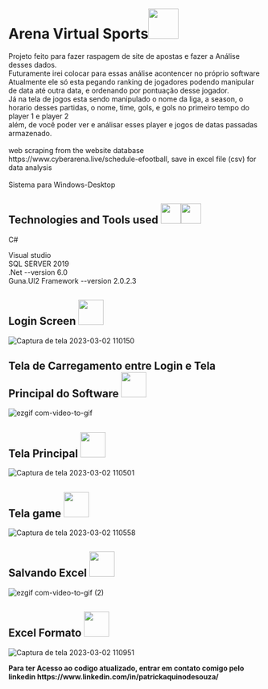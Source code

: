 <h1>Arena Virtual Sports<img src="https://cdn-icons-png.flaticon.com/128/3379/3379077.png" width="60"></h1>
<p>Projeto feito para fazer raspagem de site de apostas e fazer a Análise desses dados.<br>Futuramente irei colocar para essas análise acontencer no próprio software<br> Atualmente ele só esta pegando ranking de jogadores podendo manipular de data até outra data, e ordenando por pontuação desse jogador.<br>Já na tela de jogos esta sendo manipulado o nome da liga, a season, o horario desses partidas, o nome, time, gols, e gols no primeiro tempo do player 1 e player 2<br>além, de você poder ver e análisar esses player e jogos de datas passadas armazenado.<br><br>
web scraping from the website database https://www.cyberarena.live/schedule-efootball, save in excel file (csv) for data analysis<br><br>Sistema para Windows-Desktop</p>
<h2>Technologies and Tools used <img src="https://cdn-icons-png.flaticon.com/128/6132/6132221.png" width="40"><img src="https://cdn-icons-png.flaticon.com/128/906/906324.png" width="40"></h2>
C#
<p>Visual studio <br>
SQL SERVER 2019<br>
.Net --version 6.0<br>
Guna.UI2 Framework --version 2.0.2.3</p>

<h2>
Login Screen <img src="https://media.giphy.com/media/RHEqKwRZDwFKE/giphy.gif" width="50"></h2>

![Captura de tela 2023-03-02 110150](https://user-images.githubusercontent.com/77933748/222464426-48136f2a-6481-470f-861f-ffac11373085.png)

<h2>
Tela de Carregamento entre Login e Tela Principal do Software <img src="https://media.giphy.com/media/RHEqKwRZDwFKE/giphy.gif" width="50"></h2>

![ezgif com-video-to-gif](https://user-images.githubusercontent.com/77933748/222465240-1debaaab-f7b0-4f96-8da2-eb02617c3e16.gif)

<h2>
Tela Principal <img src="https://media.giphy.com/media/RHEqKwRZDwFKE/giphy.gif" width="50"></h2>

![Captura de tela 2023-03-02 110501](https://user-images.githubusercontent.com/77933748/222499452-d6b656bd-1839-4f43-adbf-87fd1b3f5f3b.png)

<h2>
Tela game <img src="https://media.giphy.com/media/RHEqKwRZDwFKE/giphy.gif" width="50"></h2>

![Captura de tela 2023-03-02 110558](https://user-images.githubusercontent.com/77933748/222499968-8c01559a-76e4-4592-87ed-2a20edfce26f.png)

<h2>
Salvando Excel <img src="https://media.giphy.com/media/RHEqKwRZDwFKE/giphy.gif" width="50"></h2>

![ezgif com-video-to-gif (2)](https://user-images.githubusercontent.com/77933748/222523932-fc9110d8-8080-4bf3-a61b-64b9c6627291.gif)

<h2>
Excel Formato <img src="https://media.giphy.com/media/RHEqKwRZDwFKE/giphy.gif" width="50"></h2>

![Captura de tela 2023-03-02 110951](https://user-images.githubusercontent.com/77933748/222524291-5a832283-d68f-4e58-948e-78bef4fbbb99.png)

<p> <strong>Para ter Acesso ao codigo atualizado, entrar em contato comigo pelo linkedin https://www.linkedin.com/in/patrickaquinodesouza/</strong> </p>

